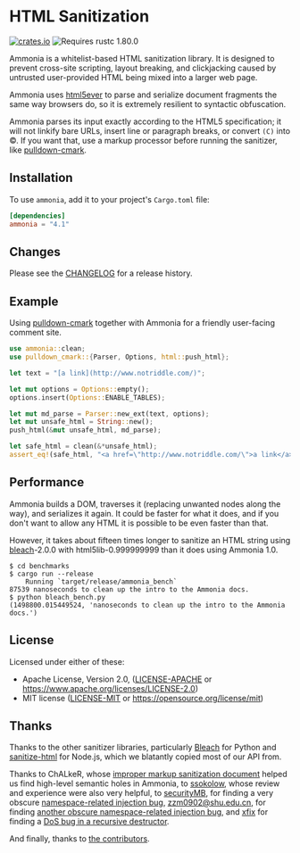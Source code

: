 HTML Sanitization
=================

[![crates.io](https://img.shields.io/crates/v/ammonia.svg)](https://crates.io/crates/ammonia)
![Requires rustc 1.80.0](https://img.shields.io/badge/rustc-1.80.0+-green.svg)

Ammonia is a whitelist-based HTML sanitization library. It is designed to
prevent cross-site scripting, layout breaking, and clickjacking caused by
untrusted user-provided HTML being mixed into a larger web page.

Ammonia uses [html5ever] to parse and serialize document fragments the same way
browsers do, so it is extremely resilient to syntactic obfuscation.

Ammonia parses its input exactly according to the HTML5 specification; it will
not linkify bare URLs, insert line or paragraph breaks, or convert `(C)` into
&copy;. If you want that, use a markup processor before running the sanitizer,
like [pulldown-cmark].

[html5ever]: https://github.com/servo/html5ever "The HTML parser in Servo"
[pulldown-cmark]: https://github.com/pulldown-cmark/pulldown-cmark


Installation
------------

To use `ammonia`, add it to your project's `Cargo.toml` file:

```toml
[dependencies]
ammonia = "4.1"
```


Changes
-------

Please see the [CHANGELOG](CHANGELOG.md) for a release history.


Example
-------

Using [pulldown-cmark] together with Ammonia for a friendly user-facing comment
site.

```rust
use ammonia::clean;
use pulldown_cmark::{Parser, Options, html::push_html};

let text = "[a link](http://www.notriddle.com/)";

let mut options = Options::empty();
options.insert(Options::ENABLE_TABLES);

let mut md_parse = Parser::new_ext(text, options);
let mut unsafe_html = String::new();
push_html(&mut unsafe_html, md_parse);

let safe_html = clean(&*unsafe_html);
assert_eq!(safe_html, "<a href=\"http://www.notriddle.com/\">a link</a>");
```


Performance
-----------

Ammonia builds a DOM, traverses it (replacing unwanted nodes along the way), and
serializes it again. It could be faster for what it does, and if you don't want
to allow any HTML it is possible to be even faster than that.

However, it takes about fifteen times longer to sanitize an HTML string using
[bleach]-2.0.0 with html5lib-0.999999999 than it does using Ammonia 1.0.

    $ cd benchmarks
    $ cargo run --release
        Running `target/release/ammonia_bench`
    87539 nanoseconds to clean up the intro to the Ammonia docs.
    $ python bleach_bench.py
    (1498800.015449524, 'nanoseconds to clean up the intro to the Ammonia docs.')


License
-------

Licensed under either of these:

 * Apache License, Version 2.0, ([LICENSE-APACHE](LICENSE-APACHE) or
   https://www.apache.org/licenses/LICENSE-2.0)
 * MIT license ([LICENSE-MIT](LICENSE-MIT) or
   https://opensource.org/license/mit)


Thanks
------

Thanks to the other sanitizer libraries, particularly [Bleach] for Python and
[sanitize-html] for Node.js, which we blatantly copied most of our API from.

Thanks to ChALkeR, whose [improper markup sanitization document] helped us find
high-level semantic holes in Ammonia, to
[ssokolow](https://github.com/ssokolow), whose review and experience were also
very helpful, to [securityMB](https://github.com/securityMB), for finding a very
obscure
[namespace-related injection bug](https://github.com/rust-ammonia/ammonia/pull/142),
zzm0902@shu.edu.cn, for finding [another obscure namespace-related injection bug](https://github.com/rust-ammonia/ammonia/pull/220),
and [xfix](https://github.com/xfix) for finding a
[DoS bug in a recursive destructor](https://github.com/rust-ammonia/ammonia/pull/113).

And finally, thanks to [the contributors].


[sanitize-html]: https://www.npmjs.com/package/sanitize-html
[Bleach]: https://bleach.readthedocs.io/
[improper markup sanitization document]: https://github.com/ChALkeR/notes/blob/master/Improper-markup-sanitization.md
[the contributors]: https://github.com/rust-ammonia/ammonia/graphs/contributors
